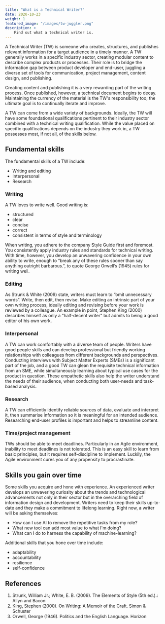 ```yaml
---
title: "What is a Technical Writer?"
date: 2020-10-23
weight: 1
featured_image: "/images/tw-juggler.png"
description: >
    Find out what a technical writer is.
---
```


A Technical Writer (TW) is someone who creates, structures, and publishes relevant information for a target audience in a timely manner. A TW generally works in a specific industry sector, creating modular content to describe complex products or processes. Their role is to bridge the information gap between product developer and end-user, juggling a diverse set of tools for communication, project management, content design, and publishing.

Creating content and publishing it is a very rewarding part of the writing process. Once published, however, a technical document begins to decay. Maintaining the currency of the material is the TW's responsibility too; the ultimate goal is to continually iterate and improve.

A TW can come from a wide variety of backgrounds. Ideally, the TW will have some foundational qualifications pertinent to their industry sector combined with a technical writing qualification. While the value placed on specific qualifications depends on the industry they work in, a TW possesses most, if not all, of the skills below.

## Fundamental skills

The fundamental skills of a TW include:
- Writing and editing
- Interpersonal
- Research

### Writing
A TW loves to write well. Good writing is:
- structured
- clear
- concise
- correct
- consistent in terms of style and terminology

When writing, you adhere to the company Style Guide first and foremost. You consistently apply industry rules and standards for technical writing. With time, however, you develop an unwavering confidence in your own ability to write, enough to “break any of these rules sooner than say anything outright barbarous.”, to quote George Orwell’s (1945) rules for writing well.

### Editing

As Strunk & White (2009) state, writers must learn to “omit unnecessary words”. Write, then edit, then revise. Make editing an intrinsic part of your own writing process, ideally editing and revising before your work is reviewed by a colleague. An example in point, Stephen King (2000) describes himself as only a "half-decent writer" but admits to being a good editor of his own work.

### Interpersonal

A TW can work comfortably with a diverse team of people. Writers have good people skills and can develop professional but friendly working relationships with colleagues from different backgrounds and perspectives. Conducting interviews with Subject Matter Experts (SMEs) is a significant part of the job, and a good TW can glean the requisite technical information from an SME, while simultaneously learning about typical use cases for the product in question. These empathetic skills also help the writer understand the needs of their audience, when conducting both user-needs and task-based analysis.

### Research

A TW can efficiently identify reliable sources of data, evaluate and interpret it, then summarise information so it is meaningful for an intended audience. Researching end-user profiles is important and helps to streamline content.

### Time/project management

TWs should be able to meet deadlines. Particularly in an Agile environment, inability to meet deadlines is not tolerated. This is an easy skill to learn from basic principles, but it requires self-discipline to implement. Luckily, the Agile environment cures you of any propensity to procrastinate.

## Skills you gain over time

Some skills you acquire and hone with experience. An experienced writer develops an unwavering curiosity about the trends and technological advancements not only in their sector but in the overarching field of information design and development. Writers need to keep their skills up-to-date and they make a commitment to lifelong learning. Right now, a writer will be asking themselves:
- How can I use AI to remove the repetitive tasks from my role?
- What new tool can add most value to what I'm doing?
- What can I do to harness the capability of machine-learning?

Additional skills that you hone over time include:

- adaptability
- accountability
- resilience
- self-confidence

## References

1. Strunk, William Jr.; White, E. B. (2009). The Elements of Style (5th ed.).: Allyn and Bacon
2. King, Stephen (2000). On Writing: A Memoir of the Craft. Simon & Schuster
3. Orwell, George (1946). Politics and the English Language. Horizon
